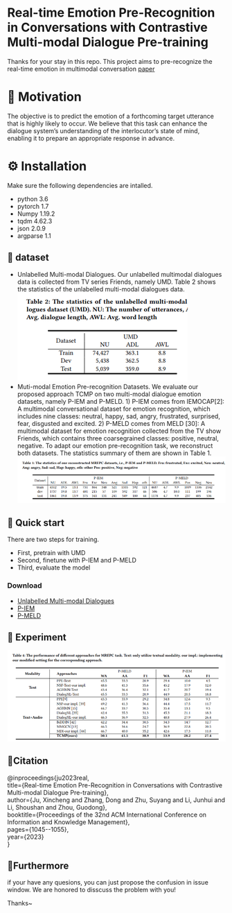# Real-time Emotion Pre-Recognition in Conversations with Contrastive Multi-modal Dialogue Pre-training
 Thanks for your stay in this repo.
 This project aims to pre-recognize the real-time emotion in multimodal conversation [paper](https://dl.acm.org/doi/10.1145/3583780.3615024)

# 🔎 Motivation
The objective is to predict the emotion of a forthcoming target
utterance that is highly likely to occur. We believe that this task can
enhance the dialogue system’s understanding of the interlocutor’s
state of mind, enabling it to prepare an appropriate response in
advance.

# ⚙️ Installation
Make sure the following dependencies are intalled.
- python 3.6
- pytorch 1.7
- Numpy 1.19.2
- tqdm 4.62.3
- json 2.0.9
- argparse 1.1


## 💾 dataset
- Unlabelled Multi-modal Dialogues. Our unlabelled multimodal dialogues data is collected from TV series Friends, namely UMD.  Table 2 shows the
statistics of the unlabelled multi-modal dialogues data. ![Alt text](imgs/table2.png)
- Muti-modal Emotion Pre-recognition Datasets. We evaluate
our proposed approach TCMP on two multi-modal dialogue emotion datasets, namely P-IEM and P-MELD. 1) P-IEM comes from
IEMOCAP[2]: A multimodal conversational dataset for emotion
recognition, which includes nine classes: neutral, happy, sad, angry,
frustrated, surprised, fear, disgusted and excited. 2) P-MELD comes
from MELD [30]: A multimodal dataset for emotion recognition
collected from the TV show Friends, which contains three coarsegrained classes: positive, neutral, negative. To adapt our emotion
pre-recognition task, we reconstruct both datasets. The statistics summary of them are shown in Table 1.![Alt text](imgs/table1.png)


## 🚀 Quick start
There are two steps for training.
- First, pretrain with UMD
- Second, finetune with P-IEM and P-MELD
- Third, evaluate the model 

### Download 
- [Unlabelled Multi-modal Dialogues]()  
- [P-IEM]()  
- [P-MELD]() 


<!-- ### step 2 -->


## 🏁 Experiment 
![Alt text](imgs/table4.png)

## 📜Citation

@inproceedings{ju2023real,  
  title={Real-time Emotion Pre-Recognition in Conversations with Contrastive Multi-modal Dialogue Pre-training},  
  author={Ju, Xincheng and Zhang, Dong and Zhu, Suyang and Li, Junhui and Li, Shoushan and Zhou, Guodong},  
  booktitle={Proceedings of the 32nd ACM International Conference on Information and Knowledge Management},  
  pages={1045--1055},  
  year={2023}  
}
## 🤘Furthermore

if your have any quesions, you can just propose the confusion in issue window. We are honored to disscuss the problem with you!

Thanks~
